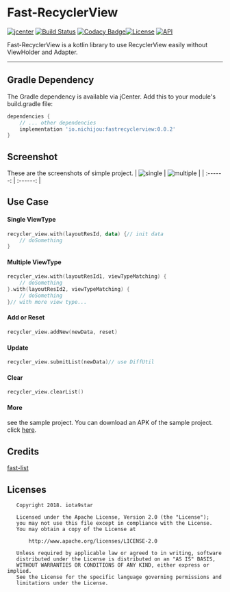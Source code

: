 # Fast-RecyclerView
[![jcenter](https://api.bintray.com/packages/iota9star/nichijou/fast-recyclerview/images/download.svg)](https://bintray.com/iota9star/nichijou/fast-recyclerview/_latestVersion) [![Build Status](https://travis-ci.org/iota9star/fast-recyclerview-android-kt.svg?branch=master)](https://travis-ci.org/iota9star/fast-recyclerview-android-kt) [![Codacy Badge](https://api.codacy.com/project/badge/Grade/8a916e4e09e04bea8bc7a3b439e673ed)](https://www.codacy.com/app/iota9star/fast-recyclerview-android-kt?utm_source=github.com&amp;utm_medium=referral&amp;utm_content=iota9star/fast-recyclerview-android-kt&amp;utm_campaign=Badge_Grade)[![License](https://img.shields.io/hexpm/l/plug.svg)](https://www.apache.org/licenses/LICENSE-2.0.html) [![API](https://img.shields.io/badge/API-16%2B-green.svg?style=flat)](https://android-arsenal.com/api?level=14)

Fast-RecyclerView is a kotlin library to use RecyclerView easily without ViewHolder and Adapter.

----

## Gradle Dependency
The Gradle dependency is available via jCenter. Add this to your module's build.gradle file:
``` gradle
dependencies {
    // ... other dependencies
    implementation 'io.nichijou:fastrecyclerview:0.0.2'
}
```

## Screenshot
These are the screenshots of simple project.
| ![single](https://raw.githubusercontent.com/iota9star/fast-recyclerview-kt/master/art/Screenshot_single.png "single") | ![multiple](https://raw.githubusercontent.com/iota9star/fast-recyclerview-kt/master/art/Screenshot_multiple.png "multiple") |
| :------: | :------: |

## Use Case
#### Single ViewType
``` kotlin
recycler_view.with(layoutResId, data) {// init data
    // doSomething
}
```

#### Multiple ViewType
``` kotlin
recycler_view.with(layoutResId1, viewTypeMatching) {
    // doSomething
}.with(layoutResId2, viewTypeMatching) {
    // doSomething
}// with more view type...
```

#### Add or Reset
``` kotlin
recycler_view.addNew(newData, reset)
```
#### Update
``` kotlin
recycler_view.submitList(newData)// use DiffUtil
```
#### Clear
``` kotlin
recycler_view.clearList()
```

#### More
see the sample project. You can download an APK of the sample project. click [here](https://raw.githubusercontent.com/iota9star/fast-recyclerview-kt/master/art/simple.apk).

## Credits
[fast-list](https://github.com/dev-labs-bg/fast-list)

## Licenses
``` plain
   Copyright 2018. iota9star

   Licensed under the Apache License, Version 2.0 (the "License");
   you may not use this file except in compliance with the License.
   You may obtain a copy of the License at

       http://www.apache.org/licenses/LICENSE-2.0

   Unless required by applicable law or agreed to in writing, software
   distributed under the License is distributed on an "AS IS" BASIS,
   WITHOUT WARRANTIES OR CONDITIONS OF ANY KIND, either express or implied.
   See the License for the specific language governing permissions and
   limitations under the License.
```